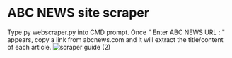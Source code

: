 # ABC NEWS site scraper
Type py webscraper.py into CMD prompt.
Once " Enter ABC NEWS URL : " appears, copy a link from abcnews.com and it will extract the title/content of each article.
![scraper guide (2)](https://user-images.githubusercontent.com/126064159/228436612-4694e8ce-582b-436d-9e89-964a70369d39.png)
